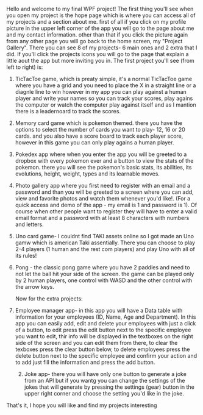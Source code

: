 Hello and welcome to my final WPF project!
The first thing you'll see when you open my project is the hope page which is where you can access all of my projects and a section about me.
first of all if you click on my profile picture in the upper left corner of the app you will go to the page about me and my contact information.
other than that if you click the picture again from any other page you will go back to the home screen, my "Project Gallery".
There you can see 8 of my projects- 6 main ones and 2 extra that I did.
If you'll click the projects icons you will go to the page that explain a little aout the app but more inviting you in.
The first project you'll see (from left to right) is:

1. TicTacToe game, which is preaty simple, it's a normal TicTacToe game where you have a grid and you need to place the X in a straight line or a diagnle line to win 
   however in my app you can play against a human player and write your names so you can track your scores, play agains the computer or watch the computer play 
   against itself and as I mantion there is a leadernoard to track the scores.

2. Memory card game which is pokemon themed. there you have the options to select the number of cards you want to play- 12, 16 or 20 cards.
   and you also have a score board to track each player score, however in this game you can only play agains a human player.

3. Pokedex app where when you enter the app you will be greeted to a dropbox with every pokemon ever and a button to view the stats of the pokemon.
   there you will see the pokemon's basic stats, its abilities, its evolutions, height, weight, types and its learnable moves.

4. Photo gallery app where you first need to register with an email and a password and than you will be greeted to a screen where you can add, view and favorite 
   photos and watch them whenever you'd like!. (For a quick access and demo of the app - my email is 1 and password is 1).
   Of course when other people want to register they will have to enter a valid email format and a password with at least 8 characters with numbers and letters.

5. Uno card game- I couldnt find TAKI assets online so I got made an Uno gamw which is american Taki assentially.
   There you can choose to play 2-4 players (1 human and the rest com players) and play Uno with all of its rules!

6. Pong - the classic pong game where you have 2 paddles and need to not let the ball hit your side of the screen.
   the game can be played only by 2 human players, one control with WASD and the other control with the arrow keys.

   Now for the extra projects:

 1. Employee manager app- in this app you will have a Data table with information for your employees (ID, Name, Age and Department).
    In this app you can easily add, edit and delete your employees with just a click of a button, to edit press the edit button next to the specific employee you       want to edit, thir info will be displayed in the textboxes on the right side of the screen and you can edit them from there, to clear the texboxes press the        clear button below, to delete employees press the delete button next to the specific employee and confirm your action and to add just fill the information 
    and press the add button.

    2. Joke app- there you will have only one button to generate a joke from an API but if you wantg you can change the settings of the jokes that will generate by        pressing the settings (gear) button in the upper right corner and choose the setting you'd like in the joke.
   
 That's it, I hope you will like and find my projects interesting

      

